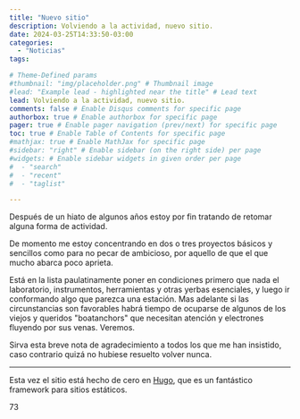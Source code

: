 ```yaml
---
title: "Nuevo sitio"
description: Volviendo a la actividad, nuevo sitio.
date: 2024-03-25T14:33:50-03:00
categories:
  - "Noticias"
tags:

# Theme-Defined params
#thumbnail: "img/placeholder.png" # Thumbnail image
#lead: "Example lead - highlighted near the title" # Lead text
lead: Volviendo a la actividad, nuevo sitio.
comments: false # Enable Disqus comments for specific page
authorbox: true # Enable authorbox for specific page
pager: true # Enable pager navigation (prev/next) for specific page
toc: true # Enable Table of Contents for specific page
#mathjax: true # Enable MathJax for specific page
#sidebar: "right" # Enable sidebar (on the right side) per page
#widgets: # Enable sidebar widgets in given order per page
#  - "search"
#  - "recent"
#  - "taglist"

---
```



Después de un hiato de algunos años estoy por fin tratando de retomar alguna
forma de actividad.


De momento me estoy concentrando en dos o tres proyectos
básicos y sencillos como para no pecar de ambicioso, por aquello de que el que
mucho abarca poco aprieta.


Está en la lista paulatinamente poner en condiciones primero que nada el
laboratorio, instrumentos, herramientas y otras yerbas esenciales, y luego ir
conformando algo que parezca una estación. Mas adelante si las circunstancias
son favorables habrá tiempo de ocuparse de algunos de los viejos y queridos
"boatanchors" que necesitan atención y electrones fluyendo por sus venas.
Veremos.


Sirva esta breve nota de agradecimiento a todos los que me han insistido, caso
contrario quizá no hubiese resuelto volver nunca. 

-----
Esta vez el sitio está hecho de cero en [Hugo](https://gohugo.io), que es un
fantástico framework para sitios estáticos.


73




